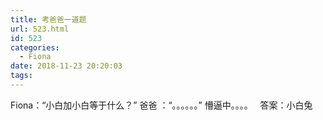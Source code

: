 ```yaml
---
title: 考爸爸一道题
url: 523.html
id: 523
categories:
  - Fiona
date: 2018-11-23 20:20:03
tags:
---
```


Fiona：“小白加小白等于什么？” 爸爸 ：“。。。。。。” 懵逼中。。。。   答案：小白兔